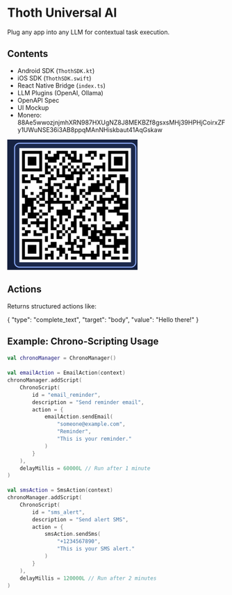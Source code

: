 
# Thoth Universal AI

Plug any app into any LLM for contextual task execution.

## Contents

- Android SDK (`ThothSDK.kt`)
- iOS SDK (`ThothSDK.swift`)
- React Native Bridge (`index.ts`)
- LLM Plugins (OpenAI, Ollama)
- OpenAPI Spec
- UI Mockup
- Monero:  88Ae5wwozjnjmhXRN987HXUgNZ8J8MEKBZf8gsxsMHj39HPHjCoirxZFy1UWuNSE36i3AB8ppqMAnNHiskbaut41AqGskaw

<img src="https://github.com/niyid/niyid/blob/main/monero_wallet.png" alt="Monero Wallet" width="300" height="300">

## Actions

Returns structured actions like:

{ "type": "complete_text", "target": "body", "value": "Hello there!" }

## Example: Chrono-Scripting Usage

```kotlin
val chronoManager = ChronoManager()

val emailAction = EmailAction(context)
chronoManager.addScript(
    ChronoScript(
        id = "email_reminder",
        description = "Send reminder email",
        action = { 
            emailAction.sendEmail(
                "someone@example.com", 
                "Reminder", 
                "This is your reminder."
            ) 
        }
    ),
    delayMillis = 60000L // Run after 1 minute
)

val smsAction = SmsAction(context)
chronoManager.addScript(
    ChronoScript(
        id = "sms_alert",
        description = "Send alert SMS",
        action = { 
            smsAction.sendSms(
                "+1234567890", 
                "This is your SMS alert."
            ) 
        }
    ),
    delayMillis = 120000L // Run after 2 minutes
)
```

